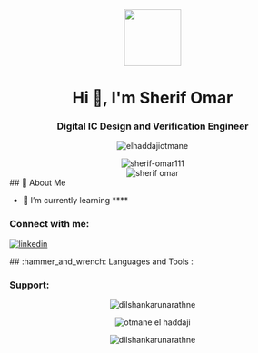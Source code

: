 <div id="header" align="center">
  <img src="https://media.giphy.com/media/M9gbBd9nbDrOTu1Mqx/giphy.gif" width="100"/>
</div>
<div id="badges" align="center">



<!-- NAME -->
<h1 align="center">Hi 👋, I'm Sherif Omar </h1>
<h3 align="center">Digital IC Design and Verification Engineer</h3>

<!-- VIEW -->
<p></p><p></p>
<div align="center">
  <img src="https://komarev.com/ghpvc/?username=sherif-omar111&style=for-the-badge&color=blueviolet" alt="elhaddajiotmane" />
</div>
<p></p><p></p>

<!-- INFO -->
<div align="center">
<img src="https://github-profile-trophy.vercel.app/?username=sherif-omar111&theme=dracula&title=Commits,Followers,Repositories,Stars&margin-w=10&margin-h=10&no-bg=true&no-frame=true&column=4" alt="sherif-omar111" />
</div>

<div align="center">
<img src="https://github-profile-trophy.vercel.app/?username=sherif-omar111&theme=dracula&title=MultiLanguage,Issues,PullRequest&margin-w=10&margin-h=10&no-bg=true&no-frame=true&column=2" alt="sherif omar" />
</div>


<!-- ABOUTME -->
<div align="left">
## 🚀 About Me

- 🌱 I’m currently learning ****
</div>

<!-- CONTACTS -->
<h3 align="left">Connect with me:</h3>

<div id="badges" align="left">
  
[![linkedin](https://img.shields.io/badge/linkedin-0A66C2?style=for-the-badge&logo=linkedin&logoColor=white)](https://www.linkedin.com/in/sherif-omar-23829b222/) 
  
</div>

<!-- Languages and Tools -->
<div align="left">
## :hammer_and_wrench: Languages and Tools :
</div>
<h3 align="left">Support: </h3>
<div align="center">

<p></p>
<img align="center" src="https://github-readme-stats.vercel.app/api/top-langs?username=sherif-omar111&show_icons=true&theme=dracula&locale=en&layout=compact&hide_border=true" alt="dilshankarunarathne" />    
<p></p>

<img align="center" src="https://github-readme-stats.vercel.app/api?username=sherif-omar111&theme=radical" alt="otmane el haddaji" />
<p></p>

<p><img align="center" src="https://github-readme-streak-stats.herokuapp.com/?user=sherif-omar111&theme=dracula&hide_border=true&date_format=M%20j%5B%2C%20Y%5D" alt="dilshankarunarathne" /></p>
  </div>
<p></p>

